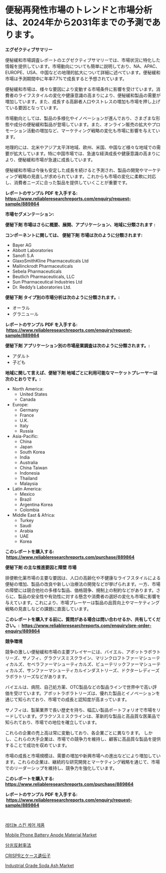 <p><h1>便秘再発性市場のトレンドと市場分析は、2024年から2031年までの予測であります。</h1></p><p><strong>エグゼクティブサマリー</strong></p>
<p><p>便秘緩和市場調査レポートのエグゼクティブサマリーでは、市場状況に特化した情報を提供しています。市場動向についても簡単に説明しており、NA、APAC、EUROPE、USA、中国などの地理的拡大について詳細に述べています。便秘緩和市場は予測期間中に年率7.7%で成長すると予想されています。</p><p>便秘緩和市場は、様々な要因により変動する市場条件に影響を受けています。消費者のライフスタイルの変化や健康意識の高まりにより、便秘緩和製品の需要が増加しています。また、成長する高齢者人口やストレスの増加も市場を押し上げている要因となっています。</p><p>市場動向としては、製品の多様化やイノベーションが進んでおり、さまざまな形態や成分の便秘緩和製品が登場しています。また、オンライン販売の拡大やプロモーション活動の増加など、マーケティング戦略の変化も市場に影響を与えています。</p><p>地理的には、北米やアジア太平洋地域、欧州、米国、中国など様々な地域での需要が拡大しています。特に中国市場では、急速な経済成長や健康意識の高まりにより、便秘緩和市場が急速に成長しています。</p><p>便秘緩和市場は今後も安定した成長を続けると予測され、製品の開発やマーケティング戦略の見直しが求められています。これからも市場の変化に柔軟に対応し、消費者ニーズに合った製品を提供していくことが重要です。</p></p>
<p><strong>レポートのサンプル PDF を入手する: <a href="https://www.reliableresearchreports.com/enquiry/request-sample/889864">https://www.reliableresearchreports.com/enquiry/request-sample/889864</a></strong></p>
<p><strong>市場セグメンテーション:</strong></p>
<p><strong> 便秘下剤 市場はさらに概要、展開、アプリケーション、地域に分類されます :</strong></p>
<p><strong>コンポーネントに関しては、 便秘下剤 市場は次のように分類されます: &nbsp;</strong></p>
<p><ul><li>Bayer AG</li><li>Abbott Laboratories</li><li>Sanofi S.A</li><li>GlaxoSmithKline Pharmaceuticals Ltd</li><li>Mallinckrodt Pharmaceuticals</li><li>Sebela Pharmaceuticals</li><li>Beutlich Pharmaceuticals, LLC</li><li>Sun Pharmaceutical Industries Ltd</li><li>Dr. Reddy’s Laboratories Ltd.</li></ul></p>
<p><strong> 便秘下剤 タイプ別の市場分析は次のように分類されます。:</strong></p>
<p><ul><li>オーラル</li><li>グラニュール</li></ul></p>
<p><strong>レポートのサンプル PDF を入手する: &nbsp;<a href="https://www.reliableresearchreports.com/enquiry/request-sample/889864">https://www.reliableresearchreports.com/enquiry/request-sample/889864</a></strong></p>
<p><strong> 便秘下剤 アプリケーション別の市場産業調査は次のように分類されます。:</strong></p>
<p><ul><li>アダルト</li><li>子ども</li></ul></p>
<p><strong>地域に関して言えば、便秘下剤 地域ごとに利用可能なマーケットプレーヤーは次のとおりです。:</strong></p>
<p><ul>
    <li>
        North America:
        <ul>
            <li>United States</li>
            <li>Canada</li>
        </ul>
    </li>
    <li>
        Europe:
        <ul>
            <li>Germany</li>
            <li>France</li>
            <li>U.K.</li>
            <li>Italy</li>
            <li>Russia</li>
        </ul>
    </li>
    <li>
        Asia-Pacific:
        <ul>
            <li>China</li>
            <li>Japan</li>
            <li>South Korea</li>
            <li>India</li>
            <li>Australia</li>
            <li>China Taiwan</li>
            <li>Indonesia</li>
            <li>Thailand</li>
            <li>Malaysia</li>
        </ul>
    </li>
    <li>
        Latin America:
        <ul>
            <li>Mexico</li>
            <li>Brazil</li>
            <li>Argentina Korea</li>
            <li>Colombia</li>
        </ul>
    </li>
    <li>
        Middle East & Africa:
        <ul>
            <li>Turkey</li>
            <li>Saudi</li>
            <li>Arabia</li>
            <li>UAE</li>
            <li>Korea</li>
        </ul>
    </li>
    </ul></p>
<p><strong>このレポートを購入する: &nbsp;<a href="https://www.reliableresearchreports.com/purchase/889864">https://www.reliableresearchreports.com/purchase/889864</a></strong></p>
<p><strong>便秘下剤 の主な推進要因と障壁 市場</strong></p>
<p><p>排便軟化薬市場の主要な要因は、人口の高齢化や不健康なライフスタイルによる便秘の増加、製品の改良や新しい治療法の開発などが挙げられます。一方、市場の障壁には競合他社の多様な製品、価格競争、規制上の制約などがあります。さらに、製品の安全性や有効性に対する懸念や消費者の選好の変化も市場に影響を与えています。これにより、市場プレーヤーは製品の品質向上やマーケティング戦略の見直しなどの課題に直面しています。</p></p>
<p><strong>このレポートを購入する前に、質問がある場合は問い合わせるか、共有してください。:&nbsp; <a href="https://www.reliableresearchreports.com/enquiry/pre-order-enquiry/889864">https://www.reliableresearchreports.com/enquiry/pre-order-enquiry/889864</a></strong></p>
<p><strong>競争環境</strong></p>
<p><p>競争の激しい便秘緩和市場の主要プレイヤーには、バイエル、アボットラボラトリーズ、サノフィ、グラクソスミスクライン、マリンクロフトファーマシューティカルズ、セベラファーマシューティカルズ、ビューテリックファーマシューティカルズ、サンファーマシューティカルインダストリーズ、ドクターレディーズラボラトリーズなどがあります。</p><p>バイエルは、病院、自己処方薬、OTC製品などの製品ラインで世界中で高い評価を受けています。アボットラボラトリーズは、優れた製品とイノベーションを通じて知られており、市場での成長と認知度が高まっています。</p><p>サノフィは、製薬業界で長い歴史を持ち、幅広い製品ポートフォリオで市場をリードしています。グラクソスミスクラインは、革新的な製品と高品質な医薬品で知られており、市場での地位を確立しています。</p><p>これらの企業の売上高は常に変動しており、各企業ごとに異なります。 しかし、これらの大手企業は、市場での競争力を維持し、顧客に高品質な製品を提供することで成功を収めています。</p><p>市場の成長と市場規模は、需要の増加や新興市場への進出などにより増加しています。これらの企業は、継続的な研究開発とマーケティング戦略を通じて、市場でのリーダーシップを維持し、競争力を強化しています。</p></p>
<p><strong>このレポートを購入する: &nbsp; <a href="https://www.reliableresearchreports.com/purchase/889864">https://www.reliableresearchreports.com/purchase/889864</a></strong></p>
<p><strong>レポートのサンプル PDF を入手する: &nbsp;<a href="https://www.reliableresearchreports.com/enquiry/request-sample/889864">https://www.reliableresearchreports.com/enquiry/request-sample/889864</a></strong><strong></strong></p>
<p>&nbsp;</p>
<p><p><a href="https://github.com/vsap75a286l/Market-Research-Report-List-1/blob/main/30051071381.md">레티놀 스킨 케어 제품</a></p><p><a href="https://github.com/GroverBarry/Market-Research-Report-List-4/blob/main/mobile-phone-battery-anode-material-market.md">Mobile Phone Battery Anode Material Market</a></p><p><a href="https://github.com/ppmazlotr77499/Market-Research-Report-List-1/blob/main/83300331718.md">分光反射率法</a></p><p><a href="https://github.com/joaejkdzgyljvo6/Market-Research-Report-List-1/blob/main/91537171719.md">CRISPRとケース遺伝子</a></p><p><a href="https://issuu.com/reportprime-2/docs/industrial-grade-soda-ash-market-size-2030.pptx">Industrial Grade Soda Ash Market</a></p></p>